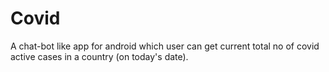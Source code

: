 # Covid

A chat-bot like app for android which user can get current total no of covid active cases in a
country (on today's date).
